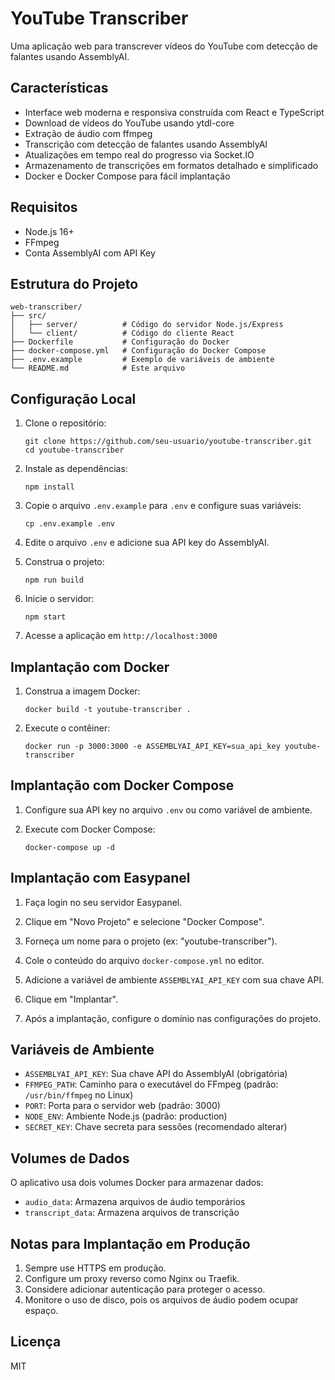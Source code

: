# YouTube Transcriber

Uma aplicação web para transcrever vídeos do YouTube com detecção de falantes usando AssemblyAI.

## Características

- Interface web moderna e responsiva construída com React e TypeScript
- Download de vídeos do YouTube usando ytdl-core
- Extração de áudio com ffmpeg
- Transcrição com detecção de falantes usando AssemblyAI
- Atualizações em tempo real do progresso via Socket.IO
- Armazenamento de transcrições em formatos detalhado e simplificado
- Docker e Docker Compose para fácil implantação

## Requisitos

- Node.js 16+
- FFmpeg
- Conta AssemblyAI com API Key

## Estrutura do Projeto

```
web-transcriber/
├── src/
│   ├── server/          # Código do servidor Node.js/Express
│   └── client/          # Código do cliente React
├── Dockerfile           # Configuração do Docker
├── docker-compose.yml   # Configuração do Docker Compose
├── .env.example         # Exemplo de variáveis de ambiente
└── README.md            # Este arquivo
```

## Configuração Local

1. Clone o repositório:
   ```
   git clone https://github.com/seu-usuario/youtube-transcriber.git
   cd youtube-transcriber
   ```

2. Instale as dependências:
   ```
   npm install
   ```

3. Copie o arquivo `.env.example` para `.env` e configure suas variáveis:
   ```
   cp .env.example .env
   ```

4. Edite o arquivo `.env` e adicione sua API key do AssemblyAI.

5. Construa o projeto:
   ```
   npm run build
   ```

6. Inicie o servidor:
   ```
   npm start
   ```

7. Acesse a aplicação em `http://localhost:3000`

## Implantação com Docker

1. Construa a imagem Docker:
   ```
   docker build -t youtube-transcriber .
   ```

2. Execute o contêiner:
   ```
   docker run -p 3000:3000 -e ASSEMBLYAI_API_KEY=sua_api_key youtube-transcriber
   ```

## Implantação com Docker Compose

1. Configure sua API key no arquivo `.env` ou como variável de ambiente.

2. Execute com Docker Compose:
   ```
   docker-compose up -d
   ```

## Implantação com Easypanel

1. Faça login no seu servidor Easypanel.

2. Clique em "Novo Projeto" e selecione "Docker Compose".

3. Forneça um nome para o projeto (ex: "youtube-transcriber").

4. Cole o conteúdo do arquivo `docker-compose.yml` no editor.

5. Adicione a variável de ambiente `ASSEMBLYAI_API_KEY` com sua chave API.

6. Clique em "Implantar".

7. Após a implantação, configure o domínio nas configurações do projeto.

## Variáveis de Ambiente

- `ASSEMBLYAI_API_KEY`: Sua chave API do AssemblyAI (obrigatória)
- `FFMPEG_PATH`: Caminho para o executável do FFmpeg (padrão: `/usr/bin/ffmpeg` no Linux)
- `PORT`: Porta para o servidor web (padrão: 3000)
- `NODE_ENV`: Ambiente Node.js (padrão: production)
- `SECRET_KEY`: Chave secreta para sessões (recomendado alterar)

## Volumes de Dados

O aplicativo usa dois volumes Docker para armazenar dados:

- `audio_data`: Armazena arquivos de áudio temporários
- `transcript_data`: Armazena arquivos de transcrição

## Notas para Implantação em Produção

1. Sempre use HTTPS em produção.
2. Configure um proxy reverso como Nginx ou Traefik.
3. Considere adicionar autenticação para proteger o acesso.
4. Monitore o uso de disco, pois os arquivos de áudio podem ocupar espaço.

## Licença

MIT
